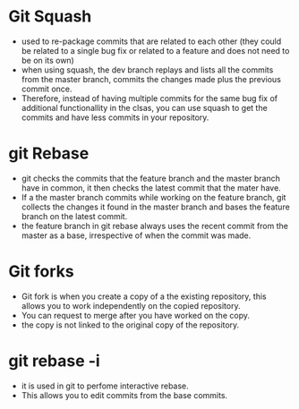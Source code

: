 # Git Squash
- used to re-package commits that are related to each other 
   (they could be related to a single bug fix or related to a feature and does not need to be on its own)
- when using squash, the dev branch replays and lists all the commits from the master branch, commits 
  the changes made plus the previous commit once.
- Therefore, instead of having multiple commits for the same bug fix of additional functionallity in 
  the clsas, you can use squash to get the commits and have less commits in your repository.

# git Rebase
- git checks the commits that the feature branch and the master branch have in common, it then checks the latest commit that the mater have.
- If a the master branch commits while working on the feature branch, git collects the changes it found in the 
  master branch and bases the feature branch on the latest commit.
- the feature branch in git rebase always uses the recent commit from the master as a base, irrespective of when the commit
   was made.

# Git forks
- Git fork is when you create a copy of a the existing repository, this allows  you to work independently on the copied repository.
- You can request to merge after you have worked on the copy.
- the copy is not linked to the original copy of the repository.

# git rebase -i
- it is used in git to perfome interactive rebase.
- This allows you to edit commits from the base commits.